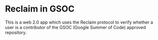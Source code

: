 # Reclaim in GSOC

This is a web 2.0 app which uses the Reclaim protocol to verify whether a user is a contributor of the GSOC (Google Summer of Code) approved repository.
